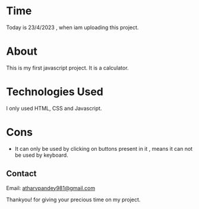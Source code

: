 # Time
Today is 23/4/2023 , when iam uploading this project.
# About
This is my first javascript project. It is a calculator.
# Technologies Used
I only used HTML, CSS and Javascript.
# Cons
* It can only be used by clicking on buttons present in it , means it can not be used by keyboard.
## Contact
Email: atharvpandey981@gmail.com

Thankyou! for giving your precious time on my project.
